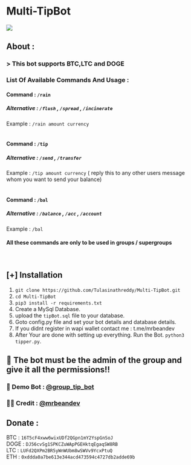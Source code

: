 # Multi-TipBot

<img src="https://mrbean.dev/logo.png"> <br>

## About :

### > This bot supports BTC,LTC and DOGE
### List Of Available Commands And Usage :

#### Command : `/rain`
##### Alternative : `/flush` , `/spread` , `/incinerate`
Example : `/rain amount currency` <br><br>


#### Command : `/tip`
##### Alternative : `/send` , `/transfer`
Example : `/tip amount currency` ( reply this to any other users message whom you want to send your balance) <br><br>


#### Command : `/bal`
##### Alternative : `/balance` , `/acc` , `/account`
Example : `/bal`

#### All these commands are only to be used in groups / supergroups
<br>

## [+] Installation

1. `git clone https://github.com/Tulasinathreddy/Multi-TipBot.git`
2. `cd Multi-TipBot`
3. `pip3 install -r requirements.txt`
4. Create a MySql Database.
5. upload the `tipBot.sql` file to your database.
4. Goto config.py file and set your bot details and database details.
5. If you didnt register in wapi wallet contact me : t.me/mrbeandev
5. After Your are done with setting up everything. Run the Bot. `python3 tipper.py`.

## 🚫 The bot must be the admin of the group and give it all the permissions!!

### 🤖 Demo Bot : [@group_tip_bot](https://t.me/group_tip_bot)
### 👨‍💻 Credit : [@mrbeandev](https://t.me/mrbeandev)

## Donate :

BTC : `16T5cF4xww6wixUDf2QGpn1mY2YspGnSoJ`<br>
DOGE : `DJ56cvSg1SPKCZuWApPGEHktqEgaqSW8RB`<br>
LTC : `LUFd2QXPm2BR5yWnWUbm8wSWVv9YcxPtuQ`<br>
ETH : `0xddda0a7be613e344acd473594c4727db2adde69b`
